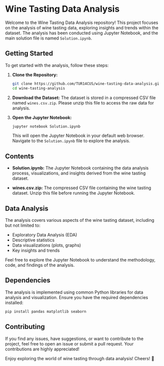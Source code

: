 # Wine Tasting Data Analysis

Welcome to the Wine Tasting Data Analysis repository! This project focuses on the analysis of wine tasting data, exploring insights and trends within the dataset. The analysis has been conducted using Jupyter Notebook, and the main solution file is named `Solution.ipynb`.

## Getting Started

To get started with the analysis, follow these steps:

1. **Clone the Repository:**
   ```bash
   git clone https://github.com/TUR14CUS/wine-tasting-data-analysis.git
   cd wine-tasting-analysis
   ```

2. **Download the Dataset:**
   The dataset is stored in a compressed CSV file named `wines.csv.zip`. Please unzip this file to access the raw data for analysis.

3. **Open the Jupyter Notebook:**
   ```bash
   jupyter notebook Solution.ipynb
   ```
   This will open the Jupyter Notebook in your default web browser. Navigate to the `Solution.ipynb` file to explore the analysis.

## Contents

- **Solution.ipynb:**
  The Jupyter Notebook containing the data analysis process, visualizations, and insights derived from the wine tasting dataset.

- **wines.csv.zip:**
  The compressed CSV file containing the wine tasting dataset. Unzip this file before running the Jupyter Notebook.

## Data Analysis

The analysis covers various aspects of the wine tasting dataset, including but not limited to:

- Exploratory Data Analysis (EDA)
- Descriptive statistics
- Data visualizations (plots, graphs)
- Key insights and trends

Feel free to explore the Jupyter Notebook to understand the methodology, code, and findings of the analysis.

## Dependencies

The analysis is implemented using common Python libraries for data analysis and visualization. Ensure you have the required dependencies installed:

```bash
pip install pandas matplotlib seaborn
```

## Contributing

If you find any issues, have suggestions, or want to contribute to the project, feel free to open an issue or submit a pull request. Your contributions are highly appreciated!

Enjoy exploring the world of wine tasting through data analysis! Cheers! 🍷
